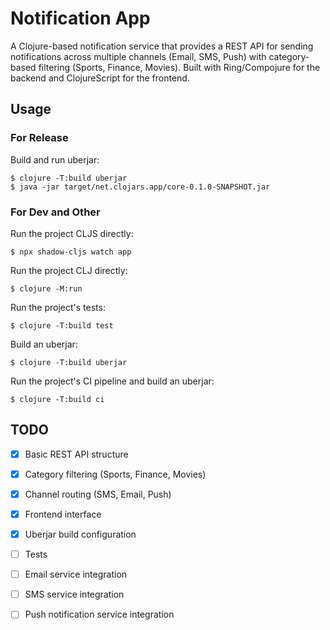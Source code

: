 # Notification App

A Clojure-based notification service that provides a REST API for sending notifications across multiple channels (Email, SMS, Push) with category-based filtering (Sports, Finance, Movies). Built with Ring/Compojure for the backend and ClojureScript for the frontend.

## Usage

### For Release

Build and run uberjar:

    $ clojure -T:build uberjar
    $ java -jar target/net.clojars.app/core-0.1.0-SNAPSHOT.jar

### For Dev and Other

Run the project CLJS directly:

    $ npx shadow-cljs watch app

Run the project CLJ directly:

    $ clojure -M:run

Run the project's tests:

    $ clojure -T:build test

Build an uberjar:

    $ clojure -T:build uberjar

Run the project's CI pipeline and build an uberjar:

    $ clojure -T:build ci

## TODO

- [x] Basic REST API structure
- [x] Category filtering (Sports, Finance, Movies)
- [x] Channel routing (SMS, Email, Push)
- [x] Frontend interface
- [x] Uberjar build configuration
- [ ] Tests
- [ ] Email service integration
- [ ] SMS service integration
- [ ] Push notification service integration

